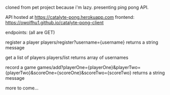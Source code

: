 cloned from pet project because i'm lazy. presenting ping pong API.

API hosted at https://catalyte-pong.herokuapp.com
frontend: https://owolfhu1.github.io/catalyte-pong-client

endpoints: (all are GET)

register a player
players/register?username={username}
returns a string message

get a list of players
players/list
returns array of usernames

record a game
games/add?playerOne={playerOne}&playerTwo={playerTwo}&scoreOne={scoreOne}&scoreTwo={scoreTwo}
returns a string message

more to come...
